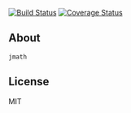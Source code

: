 [![Build Status](https://secure.travis-ci.org/aleafs/jmath.png?branch=master)](http://travis-ci.org/aleafs/jmath)
[![Coverage Status](https://coveralls.io/repos/aleafs/jmath/badge.png)](https://coveralls.io/r/aleafs/jmath)

## About

`jmath`

## License

MIT

